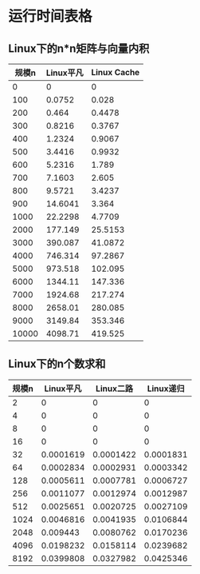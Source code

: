 # 运行时间表格
## Linux下的n*n矩阵与向量内积

| 规模n   | Linux平凡 | Linux Cache |
|-------|---------|-------------|
| 0     | 0       | 0           |
| 100   | 0.0752  | 0.028       |
| 200   | 0.464   | 0.4478      |
| 300   | 0.8216  | 0.3767      |
| 400   | 1.2324  | 0.9067      |
| 500   | 3.4416  | 0.9932      |
| 600   | 5.2316  | 1.789       |
| 700   | 7.1603  | 2.605       |
| 800   | 9.5721  | 3.4237      |
| 900   | 14.6041 | 3.364       |
| 1000  | 22.2298 | 4.7709      |
| 2000  | 177.149 | 25.5153     |
| 3000  | 390.087 | 41.0872     |
| 4000  | 746.314 | 97.2867     |
| 5000  | 973.518 | 102.095     |
| 6000  | 1344.11 | 147.336     |
| 7000  | 1924.68 | 217.274     |
| 8000  | 2658.01 | 280.085     |
| 9000  | 3149.84 | 353.346     |
| 10000 | 4098.71 | 419.525     |

## Linux下的n个数求和

| 规模n  | Linux平凡   | Linux二路   | Linux递归   |
|------|-----------|-----------|-----------|
| 2    | 0         | 0         | 0         |
| 4    | 0         | 0         | 0         |
| 8    | 0         | 0         | 0         |
| 16   | 0         | 0         | 0         |
| 32   | 0.0001619 | 0.0001422 | 0.0001831 |
| 64   | 0.0002834 | 0.0002931 | 0.0003342 |
| 128  | 0.0005611 | 0.0007781 | 0.0006727 |
| 256  | 0.0011077 | 0.0012974 | 0.0012987 |
| 512  | 0.0025651 | 0.0020725 | 0.0027109 |
| 1024 | 0.0046816 | 0.0041935 | 0.0106844 |
| 2048 | 0.009443  | 0.0080762 | 0.0170236 |
| 4096 | 0.0198232 | 0.0158114 | 0.0239682 |
| 8192 | 0.0399808 | 0.0327982 | 0.0425346 |